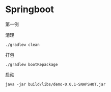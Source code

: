 # Springboot

第一例

清理

    ./gradlew clean

打包

    ./gradlew bootRepackage

启动

    java -jar build/libs/demo-0.0.1-SNAPSHOT.jar
